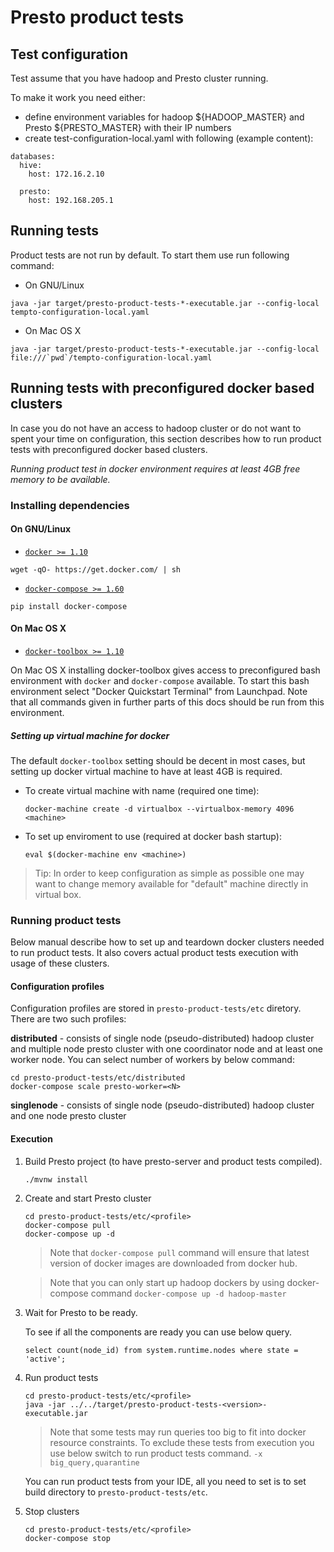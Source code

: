# Presto product tests

## Test configuration

Test assume that you have hadoop and Presto cluster running. 

To make it work you need either:
 - define environment variables for hadoop ${HADOOP_MASTER} and Presto ${PRESTO_MASTER} with their IP numbers
 - create test-configuration-local.yaml with following (example content):

```
databases:
  hive:
    host: 172.16.2.10

  presto:
    host: 192.168.205.1
```

## Running tests

Product tests are not run by default. To start them use run following command:

* On GNU/Linux
```
java -jar target/presto-product-tests-*-executable.jar --config-local tempto-configuration-local.yaml
```

* On Mac OS X
```
java -jar target/presto-product-tests-*-executable.jar --config-local file:///`pwd`/tempto-configuration-local.yaml
```

## Running tests with preconfigured docker based clusters

In case you do not have an access to hadoop cluster or do not want to spent your time on configuration, this section
describes how to run product tests with preconfigured docker based clusters.

*Running product test in docker environment requires at least 4GB free memory to be available.*

### Installing dependencies

#### On GNU/Linux
* [```docker >= 1.10```](https://docs.docker.com/installation/#installation)

```
wget -qO- https://get.docker.com/ | sh
```

* [```docker-compose >= 1.60```](https://docs.docker.com/compose/install/)
```
pip install docker-compose
```

#### On Mac OS X

* [```docker-toolbox >= 1.10```](https://www.docker.com/products/docker-toolbox)

On Mac OS X installing docker-toolbox gives access to preconfigured bash environment
with ```docker``` and ```docker-compose``` available. To start this bash environment
select "Docker Quickstart Terminal" from Launchpad. Note that all commands given in
further parts of this docs should be run from this environment.

##### Setting up virtual machine for docker

The default ```docker-toolbox``` setting should be decent in most cases, but setting
up docker virtual machine to have at least 4GB is required.

* To create virtual machine with name <machine> (required one time):
    ```
    docker-machine create -d virtualbox --virtualbox-memory 4096 <machine>
    ```
* To set up enviroment to use <machine> (required at docker bash startup):
    ```
    eval $(docker-machine env <machine>)
    ```

> Tip: In order to keep configuration as simple as possible one may want to change
> memory available for "default" machine directly in virtual box.


### Running product tests
Below manual describe how to set up and teardown docker clusters needed to run product tests.
It also covers actual product tests execution with usage of these clusters.

#### Configuration profiles
Configuration profiles are stored in `presto-product-tests/etc` diretory. There are two such profiles:

**distributed** - consists of single node (pseudo-distributed) hadoop cluster and multiple node presto cluster
 with one coordinator node and at least one worker node. You can select number of workers by below command:

    cd presto-product-tests/etc/distributed
    docker-compose scale presto-worker=<N>

**singlenode** - consists of single node (pseudo-distributed) hadoop cluster and one node presto cluster

#### Execution

1. Build Presto project (to have presto-server and product tests compiled).

    ```
    ./mvnw install
    ```

2. Create and start Presto cluster

    ```
    cd presto-product-tests/etc/<profile>
    docker-compose pull
    docker-compose up -d
    ```

    > Note that ```docker-compose pull``` command will ensure that latest version of docker
    > images are downloaded from docker hub.

    > Note that you can only start up hadoop dockers by using docker-compose command
    > ```docker-compose up -d hadoop-master```

3. Wait for Presto to be ready.

    To see if all the components are ready you can use below query.

    ```
    select count(node_id) from system.runtime.nodes where state = 'active';
    ```

4. Run product tests

    ```
    cd presto-product-tests/etc/<profile>
    java -jar ../../target/presto-product-tests-<version>-executable.jar
    ```

    > Note that some tests may run queries too big to fit into docker resource constraints.
    > To exclude these tests from execution you use below switch to run product tests command.
    > `-x big_query,quarantine`

    You can run product tests from your IDE, all you need to set is to set build directory to ```presto-product-tests/etc```.

5. Stop clusters

    ```
    cd presto-product-tests/etc/<profile>
    docker-compose stop
    ```
